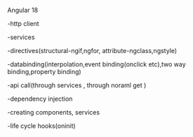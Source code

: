 Angular 18



-http client


-services


-directives(structural-ngif,ngfor, attribute-ngclass,ngstyle)


-databinding(interpolation,event binding(onclick etc),two way binding,property binding)


-api call(through services , through noraml get )


-dependency injection


-creating components, services


-life cycle hooks(oninit)
